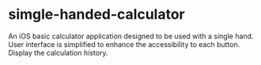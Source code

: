 # simgle-handed-calculator
An iOS basic calculator application designed to be used with a single hand. User interface is simplified to enhance the accessibility to each button. Display the calculation history.
